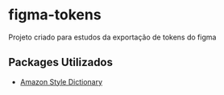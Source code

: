 # figma-tokens

Projeto criado para estudos da exportação de tokens do figma

## Packages Utilizados

- [Amazon Style Dictionary](https://amzn.github.io/style-dictionary/#/quick_start)
